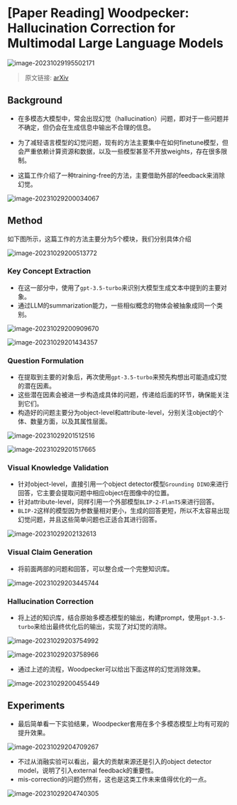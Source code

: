 # [Paper Reading] Woodpecker: Hallucination Correction for Multimodal Large Language Models

![image-20231029195502171](imgs/reading_woodpecker/image-20231029195502171.png)

> 原文链接: [arXiv](https://arxiv.org/abs/2310.16045)

## Background

- 在多模态大模型中，常会出现幻觉（hallucination）问题，即对于一些问题并不确定，但仍会在生成信息中输出不合理的信息。

- 为了减轻语言模型的幻觉问题，现有的方法主要集中在如何finetune模型，但会严重依赖计算资源和数据，以及一些模型甚至不开放weights，存在很多限制。
- 这篇工作介绍了一种training-free的方法，主要借助外部的feedback来消除幻觉。

![image-20231029200034067](imgs/reading_woodpecker/image-20231029200034067.png)

## Method

如下图所示，这篇工作的方法主要分为5个模块，我们分别具体介绍

![image-20231029200513772](imgs/reading_woodpecker/image-20231029200513772.png)

### Key Concept Extraction

- 在这一部分中，使用了`gpt-3.5-turbo`来识别大模型生成文本中提到的主要对象。
- 通过LLM的summarization能力，一些相似概念的物体会被抽象成同一个类别。

![image-20231029200909670](imgs/reading_woodpecker/image-20231029200909670.png)

![image-20231029201434357](imgs/reading_woodpecker/image-20231029201434357.png)

### Question Formulation

- 在提取到主要的对象后，再次使用`gpt-3.5-turbo`来预先构想出可能造成幻觉的潜在因素。
- 这些潜在因素会被进一步构造成具体的问题，传递给后面的环节，确保能关注到它们。
- 构造好的问题主要分为object-level和attribute-level，分别关注object的个体、数量方面，以及其属性层面。

![image-20231029201512516](imgs/reading_woodpecker/image-20231029201512516.png)

![image-20231029201517665](imgs/reading_woodpecker/image-20231029201517665.png)

### Visual Knowledge Validation

- 针对object-level，直接引用一个object detector模型`Grounding DINO`来进行回答，它主要会提取问题中相应object在图像中的位置。
- 针对attribute-level，同样引用一个外部模型`BLIP-2-FlanT5`来进行回答。
- `BLIP-2`这样的模型因为参数量相对更小，生成的回答更短，所以不太容易出现幻觉问题，并且这些简单问题也正适合其进行回答。

![image-20231029202132613](imgs/reading_woodpecker/image-20231029202132613.png)

### Visual Claim Generation

- 将前面两部的问题和回答，可以整合成一个完整知识库。

![image-20231029203445744](imgs/reading_woodpecker/image-20231029203445744.png)

### Hallucination Correction

- 将上述的知识库，结合原始多模态模型的输出，构建prompt，使用`gpt-3.5-turbo`来给出最终优化后的输出，实现了对幻觉的消除。

![image-20231029203754992](imgs/reading_woodpecker/image-20231029203754992.png)

![image-20231029203758966](imgs/reading_woodpecker/image-20231029203758966.png)

- 通过上述的流程，Woodpecker可以给出下面这样的幻觉消除效果。

![image-20231029200455449](imgs/reading_woodpecker/image-20231029200455449.png)

## Experiments

- 最后简单看一下实验结果，Woodpecker套用在多个多模态模型上均有可观的提升效果。

![image-20231029204709267](imgs/reading_woodpecker/image-20231029204709267.png)

- 不过从消融实验可以看出，最大的贡献来源还是引入的object detector model，说明了引入external feedback的重要性。
- mis-correction的问题仍然有，这也是这类工作未来值得优化的一点。

![image-20231029204740305](imgs/reading_woodpecker/image-20231029204740305.png)
